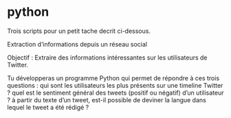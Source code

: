 # python
Trois scripts pour un petit tache decrit ci-dessous.

Extraction d’informations depuis un réseau social

Objectif : Extraire des informations intéressantes sur les utilisateurs de Twitter.

Tu développeras un programme Python qui permet de répondre à ces trois questions :
qui sont les utilisateurs les plus présents sur une timeline Twitter ?
quel est le sentiment général des tweets (positif ou négatif) d’un utilisateur ?
à partir du texte d’un tweet, est-il possible de deviner la langue dans lequel le tweet a été rédigé ?
